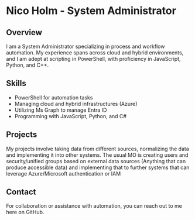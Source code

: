 # Nico Holm - System Administrator

## Overview
I am a System Administrator specializing in process and workflow automation. My experience spans across cloud and hybrid environments, and I am adept at scripting in PowerShell, with proficiency in JavaScript, Python, and C++.

## Skills
- PowerShell for automation tasks
- Managing cloud and hybrid infrastructures (Azure)
- Utilizing Ms Graph to manage Entra ID
- Programming with JavaScript, Python, and C#

## Projects
My projects involve taking data from different sources, normalizing the data and implementing it into other systems.
The usual MO is creating users and security/unified groups based on external data sources (Anything that can produce accessible data) and implementing that to further systems that can leverage Azure/Microsoft authentication or IAM

## Contact
For collaboration or assistance with automation, you can reach out to me here on GitHub.
